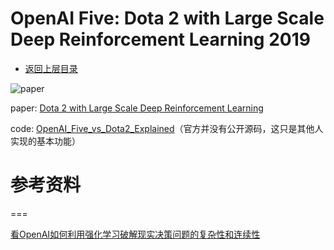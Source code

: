 # OpenAI Five: Dota 2 with Large Scale Deep Reinforcement Learning 2019

- [返回上层目录](../openai.md)



![paper](pic/paper.png)

paper: [Dota 2 with Large Scale Deep Reinforcement Learning](https://cdn.openai.com/dota-2.pdf)

code: [OpenAI_Five_vs_Dota2_Explained](https://github.com/llSourcell/OpenAI_Five_vs_Dota2_Explained)（官方并没有公开源码，这只是其他人实现的基本功能）

# 参考资料

===

[看OpenAI如何利用强化学习破解现实决策问题的复杂性和连续性](https://cloud.tencent.com/developer/article/1673287)

